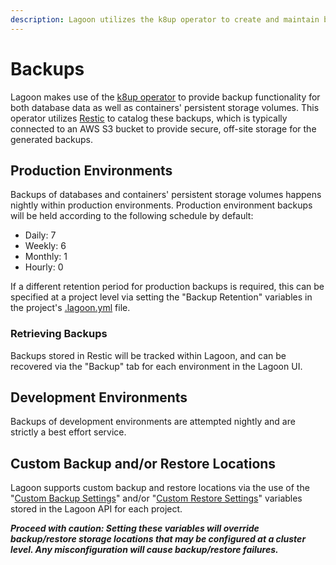```yaml
---
description: Lagoon utilizes the k8up operator to create and maintain backups.
---
```


# Backups

Lagoon makes use of the [k8up operator](https://github.com/vshn/k8up) to provide backup functionality for both database data as well as containers' persistent storage volumes. This operator utilizes [Restic](https://github.com/restic/restic) to catalog these backups, which is typically connected to an AWS S3 bucket to provide secure, off-site storage for the generated backups.

## Production Environments

Backups of databases and containers' persistent storage volumes happens nightly within production environments. Production environment backups will be held according to the following schedule by default:

* Daily: 7
* Weekly: 6
* Monthly: 1
* Hourly: 0

If a different retention period for production backups is required, this can be specified at a project level via setting the "Backup Retention" variables in the project's [.lagoon.yml](https://github.com/uselagoon/lagoon/blob/main/docs/using-lagoon-the-basics/lagoon-yml.md) file.

### Retrieving Backups

Backups stored in Restic will be tracked within Lagoon, and can be recovered via the "Backup" tab for each environment in the Lagoon UI.

## Development Environments

Backups of development environments are attempted nightly and are strictly a best effort service.

## Custom Backup and/or Restore Locations

Lagoon supports custom backup and restore locations via the use of the "[Custom Backup Settings](https://github.com/uselagoon/lagoon/blob/main/docs/using-lagoon-advanced/environment-variables.md#custom-backup-settings)" and/or "[Custom Restore Settings](https://github.com/uselagoon/lagoon/blob/main/docs/using-lagoon-advanced/environment-variables.md#custom-restore-settings)" variables stored in the Lagoon API for each project.

***Proceed with caution: Setting these variables will override backup/restore storage locations that may be configured at a cluster level. Any misconfiguration will cause backup/restore failures.***
